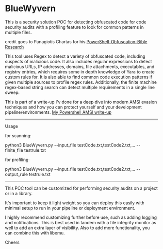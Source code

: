 # BlueWyvern
This is a security solution POC for detecting obfuscated code for code security audits with a profiling feature to look for common patterns in multiple files.

credit goes to Panagiotis Chartas for his [PowerShell-Obfuscation-Bible Research](https://github.com/t3l3machus/PowerShell-Obfuscation-Bible)

This tool uses Regex to detect a variety of obfuscated code, including suspects of malicious code. It also includes regular expressions to detect malicious URLs, IP addresses, domains, file attachments, executables, and registry entries, which requires some in depth knowledge of Yara to create custom rules for. It is also able to find common code execution patterns if given multiple sources to profile regex rules. Additionally, the finite machine regex-based string search can detect multiple requirements in a single line sweep.

This is part of a write-up I'v done for a deep dive into modern AMSI evasion techniques and how you can protect yourself and your development pipeline/environments. [My Powershell AMSI write-up](https://keepcrispy.github.io/AMSIProj)

----------------------------------------------------------------------------

Usage

for scanning:

python3 BlueWyvern.py --input_file testCode.txt,testCode2.txt,... --finite_file testrule.txt


for profiling:

python3 BlueWyvern.py --input_file testCode.txt,testCode2.txt,... --output_rule testrule.txt

----------------------------------------------------------------------------

This POC tool can be customized for performing security audits on a project or in a library. 

It's important to keep it light weight so you can deploy this easily with minimal setup to run in your pipeline or deployment environment.

I highly recommend customizing further before use, such as adding logging and notifications. This is best used in tandem with a file integrity monitor as well to add an extra layer of visibility. Also to add more functionality, you can combine this with libemu. 

Cheers
